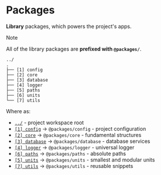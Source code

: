 # Packages

**Library** packages, which powers the project's apps.

> [!NOTE]
> All of the library packages are **prefixed with `@packages/`**.

```text
../
.
├── [1] config
├── [2] core
├── [3] database
├── [4] logger
├── [5] paths
├── [6] units
└── [7] utils
```

Where as:

- [`../`](../README.md) - project workspace root
- [`[1] config`](./config/README.md) -> `@packages/config` - project configuration
- [`[2] core`](./core/README.md) -> `@packages/core` - fundamental structures
- [`[3] database`](./database/README.md) -> `@packages/database` - database services
- [`[4] logger`](./logger/README.md) -> `@packages/logger` - universal logger
- [`[6] paths`](./paths/README.md) -> `@packages/paths` - absolute paths
- [`[5] units`](./units/README.md) -> `@packages/units` - smallest and modular units
- [`[7] utils`](./utils/README.md) -> `@packages/utils` - reusable snippets
